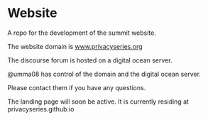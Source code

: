 # Website
A repo for the development of the summit website.

The website domain is www.privacyseries.org

The discourse forum is hosted on a digital ocean server.

@umma08 has control of the domain and the digital ocean server.

Please contact them if you have any questions. 

The landing page will soon be active. It is currently residing at privacyseries.github.io
